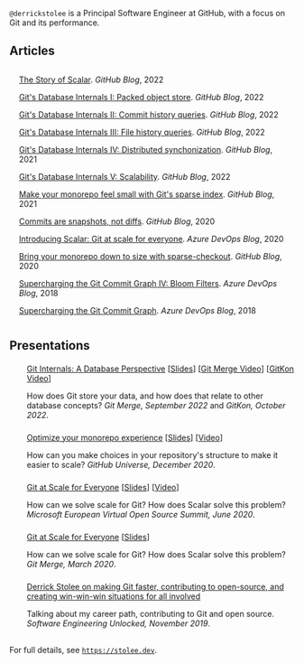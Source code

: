 `@derrickstolee` is a Principal Software Engineer at GitHub, with a focus on Git and its performance.

Articles
--------

<ul class="list" style="list-style-type: none;    margin: 5;    padding: 5;    display: grid;">
<li style="    padding: 2;    margin: 5;    display: block;    position: relative;    width: 100%;    height: fit-content;">
	<div class="link">
	<a href="https://github.blog/2022-10-13-the-story-of-scalar/">
		The Story of Scalar</a>.
		<i>GitHub Blog</i>, 2022
	</div>
</li>
<li style="    padding: 2;    margin: 5;    display: block;    position: relative;    width: 100%;    height: fit-content;">
	<div class="link">
	<a href="https://github.blog/2022-08-29-gits-database-internals-i-packed-object-store/">
		Git's Database Internals I: Packed object store</a>.
		<i>GitHub Blog</i>, 2022
	</div>
</li>
<li style="    padding: 2;    margin: 5;    display: block;    position: relative;    width: 100%;    height: fit-content;">
	<div class="link">
	<a href="https://github.blog/2022-08-30-gits-database-internals-ii-commit-history-queries/">
		Git's Database Internals II: Commit history queries</a>.
		<i>GitHub Blog</i>, 2022
	</div>
</li>
<li style="    padding: 2;    margin: 5;    display: block;    position: relative;    width: 100%;    height: fit-content;">
	<div class="link">
	<a href="https://github.blog/2022-08-31-gits-database-internals-iii-file-history-queries/">
		Git's Database Internals III: File history queries</a>.
		<i>GitHub Blog</i>, 2022
	</div>
</li>
<li style="    padding: 2;    margin: 5;    display: block;    position: relative;    width: 100%;    height: fit-content;">
	<div class="link">
	<a href="https://github.blog/2022-09-01-gits-database-internals-iv-distributed-synchronization/">
		Git's Database Internals IV: Distributed synchonization</a>.
		<i>GitHub Blog</i>, 2021
	</div>
</li>
<li style="    padding: 2;    margin: 5;    display: block;    position: relative;    width: 100%;    height: fit-content;">
	<div class="link">
	<a href="https://github.blog/2022-09-02-gits-database-internals-v-scalability/">
		Git's Database Internals V: Scalability</a>.
		<i>GitHub Blog</i>, 2022
	</div>
</li>
<li style="    padding: 2;    margin: 5;    display: block;    position: relative;    width: 100%;    height: fit-content;">
	<div class="link">
	<a href="https://github.blog/2021-11-10-make-your-monorepo-feel-small-with-gits-sparse-index/">
		Make your monorepo feel small with Git's sparse index</a>.
		<i>GitHub Blog</i>, 2021
	</div>
</li>
<li style="    padding: 2;    margin: 5;    display: block;    position: relative;    width: 100%;    height: fit-content;">
	<div class="link">
	<a href="https://github.blog/2020-12-17-commits-are-snapshots-not-diffs/">
		Commits are snapshots, not diffs</a>.
		<i>GitHub Blog</i>, 2020
	</div>
</li>
<li style="    padding: 2;    margin: 5;    display: block;    position: relative;    width: 100%;    height: fit-content;">
	<a href="https://devblogs.microsoft.com/devops/introducing-scalar/">
		Introducing Scalar: Git at scale for everyone</a>.
	<i>Azure DevOps Blog</i>, 2020
</li>
<li style="    padding: 2;    margin: 5;    display: block;    position: relative;    width: 100%;    height: fit-content;">
	<a href="https://github.blog/2020-01-17-bring-your-monorepo-down-to-size-with-sparse-checkout/">
		Bring your monorepo down to size with sparse-checkout</a>.
	<i>GitHub Blog</i>, 2020
</li>
<li style="    padding: 2;    margin: 5;    display: block;    position: relative;    width: 100%;    height: fit-content;">
	<a href="https://devblogs.microsoft.com/devops/super-charging-the-git-commit-graph-iv-bloom-filters/">
		Supercharging the Git Commit Graph IV: Bloom Filters</a>.
	<i>Azure DevOps Blog</i>, 2018
</li>
<li style="    padding: 2;    margin: 5;    display: block;    position: relative;    width: 100%;    height: fit-content;">
	<a href="https://devblogs.microsoft.com/devops/supercharging-the-git-commit-graph/">
		Supercharging the Git Commit Graph</a>.
	<i>Azure DevOps Blog</i>, 2018
</li>
</ul>

Presentations
-------------

<ul class="list">
<li style="    padding: 2;    margin: 5;    display: block;    position: relative;    width: 100%;    height: fit-content;">
	<div class="link">
	<a href="https://git-merge.com/">Git Internals: A Database Perspective</a> [<a href="https://stolee.dev/docs/git-merge-2022.pdf">Slides</a>] [<a href="https://www.youtube.com/watch?v=YdstUWcg5j4">Git Merge Video</a>] [<a href="https://www.youtube.com/watch?v=6b6iOPvspPs">GitKon Video</a>]
	</div>
	<p>
	How does Git store your data, and how does that relate to other database concepts? <i>Git Merge, September 2022</i> and <i>GitKon, October 2022</i>.
	</p>
</li>
<li style="    padding: 2;    margin: 5;    display: block;    position: relative;    width: 100%;    height: fit-content;">
	<div class="link">
	<a href="https://githubuniverse.com/Optimize-your-monorepo-experience/">Optimize your monorepo experience</a> [<a href="https://stolee.dev/docs/universe-2020.pdf">Slides</a>] [<a href="https://www.youtube.com/watch?v=RcqLV1lU408&feature=emb_logo">Video</a>]
	</div>
	<p>
	How can you make choices in your repository's structure to make it easier to scale? <i>GitHub Universe, December 2020</i>.
	</p>
</li>
<li style="    padding: 2;    margin: 5;    display: block;    position: relative;    width: 100%;    height: fit-content;">
	<div class="link">
	<a href="https://www.microsoft.com/de-de/techwiese/events/microsoft-european-virtual-open-source-summit.aspx">Git at Scale for Everyone</a> [<a href="https://stolee.dev/docs/voss-2020.pdf">Slides</a>] [<a href="https://www.youtube.com/watch?v=USLB1gwl1vA&feature=emb_logo">Video</a>]
	</div>
	<p>
	How can we solve scale for Git? How does Scalar solve this problem? <i>Microsoft European Virtual Open Source Summit, June 2020</i>.
	</p>
</li>
<li style="    padding: 2;    margin: 5;    display: block;    position: relative;    width: 100%;    height: fit-content;">
	<div class="link">
	<a href="https://git-merge.com/">Git at Scale for Everyone</a> [<a href="https://stolee.dev/docs/git-merge-2020.pdf">Slides</a>]
	</div>
	<p>
	How can we solve scale for Git? How does Scalar solve this problem? <i>Git Merge, March 2020</i>.
	</p>
</li>
<li style="    padding: 2;    margin: 5;    display: block;    position: relative;    width: 100%;    height: fit-content;">
	<div class="link">
	<a href="https://www.software-engineering-unlocked.com/episode-6-derrick-stolee/">Derrick Stolee on making Git faster, contributing to open-source, and creating win-win-win situations for all involved</a>
	</div>
	<p>
	Talking about my career path, contributing to Git and open source. <i>Software Engineering Unlocked, November 2019</i>.
	</p>
</li>
</ul>

For full details, see [`https://stolee.dev`](https://stolee.dev).
